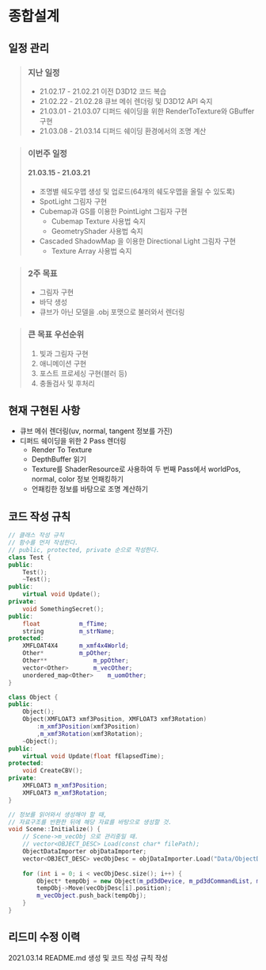 # 종합설계
## 일정 관리
> ### 지난 일정
> * 21.02.17 - 21.02.21 이전 D3D12 코드 복습
> * 21.02.22 - 21.02.28 큐브 메쉬 렌더링 및 D3D12 API 숙지
> * 21.03.01 - 21.03.07 디퍼드 쉐이딩을 위한 RenderToTexture와 GBuffer 구현
> * 21.03.08 - 21.03.14 디퍼드 쉐이딩 환경에서의 조명 계산

> ### 이번주 일정
>  #### 21.03.15 - 21.03.21
> * 조명별 쉐도우맵 생성 및 업로드(64개의 쉐도우맵을 올릴 수 있도록)
> * SpotLight 그림자 구현
> * Cubemap과 GS를 이용한 PointLight 그림자 구현
>   - Cubemap Texture 사용법 숙지
>   - GeometryShader 사용법 숙지
> * Cascaded ShadowMap 을 이용한 Directional Light 그림자 구현
>   - Texture Array 사용법 숙지

> ### 2주 목표
> * 그림자 구현
> * 바닥 생성
> * 큐브가 아닌 모델을 .obj 포맷으로 불러와서 렌더링

> ### 큰 목표 우선순위
> 1. 빛과 그림자 구현
> 2. 애니메이션 구현
> 3. 포스트 프로세싱 구현(블러 등)
> 4. 충돌검사 및 후처리
> 
 
 ## 현재 구현된 사항
- 큐브 메쉬 렌더링(uv, normal, tangent 정보를 가진)
- 디퍼드 쉐이딩을 위한 2 Pass 렌더링
  - Render To Texture
  - DepthBuffer 읽기
  - Texture를 ShaderResource로 사용하여 두 번째 Pass에서 worldPos, normal, color 정보 언패킹하기
  - 언패킹한 정보를 바탕으로 조명 계산하기

## 코드 작성 규칙
```c++
// 클래스 작성 규칙
// 함수를 먼저 작성한다.
// public, protected, private 순으로 작성한다.
class Test {
public:
	Test();
	~Test();
public:
	virtual void Update();
private:
	void SomethingSecret();
public:
	float 			m_fTime;
	string 			m_strName;
protected:
	XMFLOAT4X4 		m_xmf4x4World;
	Other* 			m_pOther;
	Other** 			m_ppOther;
	vector<Other> 		m_vecOther;
	unordered_map<Other> 	m_uomOther;		
}

class Object {
public:
	Object();
	Object(XMFLOAT3 xmf3Position, XMFLOAT3 xmf3Rotation)
		:m_xmf3Position(xmf3Position)
		,m_xmf3Rotation(xmf3Rotation);
	~Object();
public:
	virtual void Update(float fElapsedTime);
protected:
	void CreateCBV();
private:
	XMFLOAT3 m_xmf3Position;
	XMFLOAT3 m_xmf3Rotation;
}

// 정보를 읽어와서 생성해야 할 때, 
// 자료구조를 반환한 뒤에 해당 자료를 바탕으로 생성할 것.
void Scene::Initialize() {
	// Scene->m_vecObj 으로 관리중일 때.
	// vector<OBJECT_DESC> Load(const char* filePath);
	ObjectDataImporter objDataImporter;
	vector<OBJECT_DESC> vecObjDesc = objDataImporter.Load("Data/ObjectData.txt");
	
	for (int i = 0; i < vecObjDesc.size(); i++) {
		Object* tempObj = new Object(m_pd3dDevice, m_pd3dCommandList, m_d3dCbvCPUDescriptorStartHandle, m_d3dCbvGPUDescriptorStartHandle);
		tempObj->Move(vecObjDesc[i].position);
		m_vecObject.push_back(tempObj);
	}
}

```

## 리드미 수정 이력
2021.03.14 README.md 생성 및 코드 작성 규칙 작성